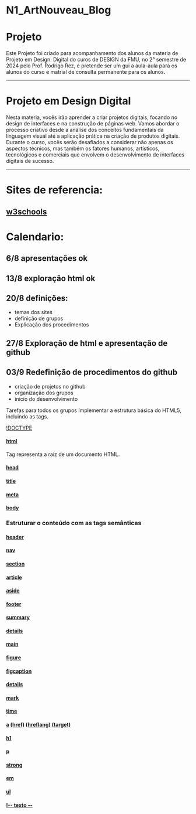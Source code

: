 # N1_ArtNouveau_Blog
# Projeto

Este Projeto foi criado para acompanhamento dos alunos da materia de Projeto em Design: Digital
do curos de DESIGN da FMU, no 2° semestre de 2024 pelo Prof. Rodrigo Rez, e pretende ser um gui a aula-aula para os alunos do curso e matrial de consulta permanente para os alunos.

---

# Projeto em Design Digital

Nesta materia, vocês irão aprender a criar projetos digitais, focando no design de interfaces e na construção de páginas web. Vamos abordar o processo criativo desde a análise dos conceitos fundamentais da linguagem visual até a aplicação prática na criação de produtos digitais. Durante o curso, vocês serão desafiados a considerar não apenas os aspectos técnicos, mas também os fatores humanos, artísticos, tecnológicos e comerciais que envolvem o desenvolvimento de interfaces digitais de sucesso.

---

# Sites de referencia:
[w3schools](https://www.w3schools.com)
---


# Calendario:

## 6/8 apresentações ok
 
## 13/8 exploração html ok

## 20/8 definições:
- temas dos sites
- definição de grupos
- Explicação dos procedimentos

## 27/8 Exploração de html e apresentação de github

## 03/9 Redefinição de procedimentos do github
- criação de projetos no github
- organização dos grupos
- inicio do desenvolvimento

Tarefas para todos os grupos 
Implementar a estrutura básica do HTML5, incluindo as tags.


[!DOCTYPE](https://www.w3schools.com/tags/tag_doctype.asp)

#### [html](https://www.w3schools.com/tags/tag_html.asp)
Tag representa a raiz de um documento HTML.

#### [head](https://www.w3schools.com/tags/tag_head.asp) 

#### [title](https://www.w3schools.com/tags/tag_title.asp) 

#### [meta](https://www.w3schools.com/tags/tag_meta.asp)

#### [body](https://www.w3schools.com/tags/tag_body.asp)

### Estruturar o conteúdo com as tags semânticas  
#### [header](https://www.w3schools.com/tags/tag_header.asp) 

#### [nav](https://www.w3schools.com/tags/tag_nav.asp)

#### [section](https://www.w3schools.com/tags/tag_section.asp)

#### [article](https://www.w3schools.com/tags/tag_article.asp)

#### [aside](https://www.w3schools.com/tags/tag_aside.asp)

#### [footer](https://www.w3schools.com/tags/tag_footer.asp)

#### [summary](https://www.w3schools.com/tags/tag_summary.asp)

#### [details](https://www.w3schools.com/tags/tag_details.asp)

#### [main](https://www.w3schools.com/tags/tag_main.asp)

#### [figure](https://www.w3schools.com/tags/tag_figure.asp)

#### [figcaption](https://www.w3schools.com/tags/tag_figcaption.asp)

#### [details](https://www.w3schools.com/tags/tag_details.asp)

#### [mark](https://www.w3schools.com/tags/tag_mark.asp)

#### [time](https://www.w3schools.com/tags/tag_time.asp)

#### [a](https://www.w3schools.com/tags/tag_a.asp) [(href)](https://www.w3schools.com/tags/att_a_href.asp) [(hreflang)](https://www.w3schools.com/tags/att_a_hreflang.asp) [(target)](https://www.w3schools.com/tags/att_a_target.asp)

#### [h1](https://www.w3schools.com/tags/tag_hn.asp)

#### [p](https://www.w3schools.com/tags/tag_p.asp)

#### [strong](https://www.w3schools.com/tags/tag_strong.asp)

#### [em](https://www.w3schools.com/tags/tag_em.asp)

#### [ul](https://www.w3schools.com/tags/tag_ul.asp)

#### [!-- texto --](https://www.w3schools.com/tags/tag_comment.asp)
